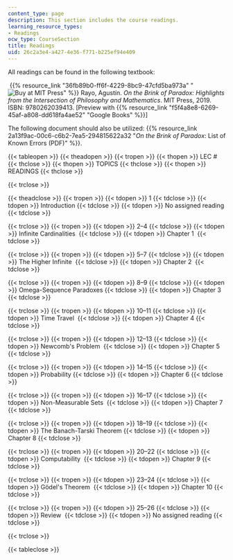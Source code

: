 ```yaml
---
content_type: page
description: This section includes the course readings.
learning_resource_types:
- Readings
ocw_type: CourseSection
title: Readings
uid: 26c2a3e4-a427-4e36-f771-b225ef94e409
---
```


All readings can be found in the following textbook: 

 {{% resource_link "36fb89b0-ff6f-4229-8bc9-47cfd5ba973a" "![Buy at MIT Press](/images/mp_logo.gif)" %}} Rayo, Agustín. _On the Brink of Paradox: Highlights from the Intersection of Philosophy and Mathematics_. MIT Press, 2019. ISBN: 9780262039413. \[Preview with {{% resource_link "f5f4a8e8-6269-45af-a808-dd618fa4ae52" "Google Books" %}}\]

The following document should also be utilized: {{% resource_link 2a13f9ac-00c6-c6b2-7ea5-294815622a32 "_On the Brink of Paradox_: List of Known Errors (PDF)" %}}.

{{< tableopen >}}
{{< theadopen >}}
{{< tropen >}}
{{< thopen >}}
LEC #
{{< thclose >}}
{{< thopen >}}
TOPICS
{{< thclose >}}
{{< thopen >}}
READINGS
{{< thclose >}}

{{< trclose >}}

{{< theadclose >}}
{{< tropen >}}
{{< tdopen >}}
1
{{< tdclose >}}
{{< tdopen >}}
Introduction
{{< tdclose >}}
{{< tdopen >}}
No assigned reading
{{< tdclose >}}

{{< trclose >}}
{{< tropen >}}
{{< tdopen >}}
2–4
{{< tdclose >}}
{{< tdopen >}}
Infinite Cardinalities 
{{< tdclose >}}
{{< tdopen >}}
Chapter 1 
{{< tdclose >}}

{{< trclose >}}
{{< tropen >}}
{{< tdopen >}}
5–7
{{< tdclose >}}
{{< tdopen >}}
The Higher Infinite 
{{< tdclose >}}
{{< tdopen >}}
Chapter 2 
{{< tdclose >}}

{{< trclose >}}
{{< tropen >}}
{{< tdopen >}}
8–9
{{< tdclose >}}
{{< tdopen >}}
Omega-Sequence Paradoxes
{{< tdclose >}}
{{< tdopen >}}
Chapter 3 
{{< tdclose >}}

{{< trclose >}}
{{< tropen >}}
{{< tdopen >}}
10–11
{{< tdclose >}}
{{< tdopen >}}
Time Travel 
{{< tdclose >}}
{{< tdopen >}}
Chapter 4
{{< tdclose >}}

{{< trclose >}}
{{< tropen >}}
{{< tdopen >}}
12–13
{{< tdclose >}}
{{< tdopen >}}
Newcomb's Problem 
{{< tdclose >}}
{{< tdopen >}}
Chapter 5
{{< tdclose >}}

{{< trclose >}}
{{< tropen >}}
{{< tdopen >}}
14–15
{{< tdclose >}}
{{< tdopen >}}
Probability
{{< tdclose >}}
{{< tdopen >}}
Chapter 6
{{< tdclose >}}

{{< trclose >}}
{{< tropen >}}
{{< tdopen >}}
16–17
{{< tdclose >}}
{{< tdopen >}}
Non-Measurable Sets 
{{< tdclose >}}
{{< tdopen >}}
Chapter 7
{{< tdclose >}}

{{< trclose >}}
{{< tropen >}}
{{< tdopen >}}
18–19
{{< tdclose >}}
{{< tdopen >}}
The Banach-Tarski Theorem
{{< tdclose >}}
{{< tdopen >}}
Chapter 8
{{< tdclose >}}

{{< trclose >}}
{{< tropen >}}
{{< tdopen >}}
20–22
{{< tdclose >}}
{{< tdopen >}}
Computability 
{{< tdclose >}}
{{< tdopen >}}
Chapter 9
{{< tdclose >}}

{{< trclose >}}
{{< tropen >}}
{{< tdopen >}}
23–24
{{< tdclose >}}
{{< tdopen >}}
Gödel's Theorem 
{{< tdclose >}}
{{< tdopen >}}
Chapter 10
{{< tdclose >}}

{{< trclose >}}
{{< tropen >}}
{{< tdopen >}}
25–26
{{< tdclose >}}
{{< tdopen >}}
Review 
{{< tdclose >}}
{{< tdopen >}}
No assigned reading
{{< tdclose >}}

{{< trclose >}}

{{< tableclose >}}